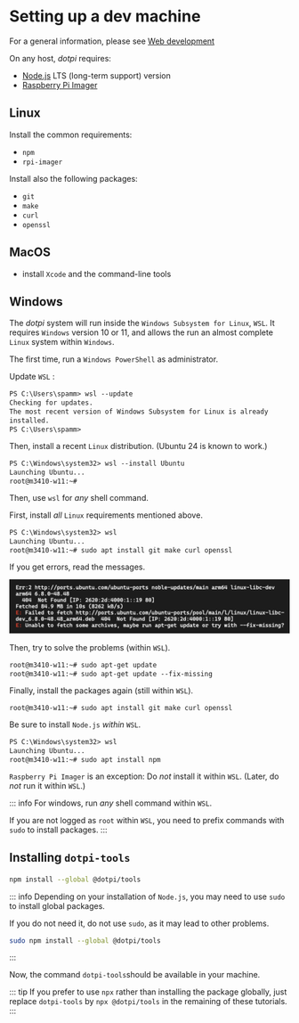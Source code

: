 # Setting up a dev machine

For a general information, please see [Web development](https://ircam-ismm.github.io/webaudio-tutorials/first-steps/setting-up-environment.html)

On any host, _dotpi_ requires:

- [Node.js](https://nodejs.org/) LTS (long-term support) version
- [Raspberry Pi Imager](https://www.raspberrypi.com/software/)

## Linux

Install the common requirements:

- `npm`
- `rpi-imager`

Install also the following packages:

- `git`
- `make`
- `curl`
- `openssl`

## MacOS

- install `Xcode` and the command-line tools

## Windows

The _dotpi_ system will run inside the `Windows Subsystem for Linux`, `WSL`. It requires `Windows` version 10 or 11, and allows the run an almost complete `Linux` system within `Windows`.

The first time, run a `Windows PowerShell` as administrator.

Update `WSL` :

```
PS C:\Users\spamm> wsl --update
Checking for updates.
The most recent version of Windows Subsystem for Linux is already installed.
PS C:\Users\spamm>
```

Then, install a recent `Linux` distribution. (Ubuntu 24 is known to work.)

```
PS C:\Windows\system32> wsl --install Ubuntu
Launching Ubuntu...
root@m3410-w11:~#
```

Then, use `wsl` for _any_ shell command.

First, install _all_ `Linux` requirements mentioned above.

```
PS C:\Windows\system32> wsl
Launching Ubuntu...
root@m3410-w11:~# sudo apt install git make curl openssl
```

If you get errors, read the messages.

![windows-apt-get-error-fix-missing](./assets/setting-up-dev-machine/windows_apt_install_npm_error_fix_missing.png)

Then, try to solve the problems (within `WSL`).

```
root@m3410-w11:~# sudo apt-get update
root@m3410-w11:~# sudo apt-get update --fix-missing
```

Finally, install the packages again (still within `WSL`).

```
root@m3410-w11:~# sudo apt install git make curl openssl
```

Be sure to install `Node.js` _within_ `WSL`.

```
PS C:\Windows\system32> wsl
Launching Ubuntu...
root@m3410-w11:~# sudo apt install npm
```

`Raspberry Pi Imager` is an exception: Do _not_ install it within `WSL`. (Later, do _not_ run it within `WSL`.)

::: info
For windows, run _any_ shell command within `WSL`.

If you are not logged as `root` within `WSL`, you need to prefix commands with `sudo` to install packages.
:::

## Installing `dotpi-tools`

```sh
npm install --global @dotpi/tools
```

::: info
Depending on your installation of `Node.js`, you may need to use `sudo` to install global packages.

If you do not need it, do not use `sudo`, as it may lead to other problems.

```sh
sudo npm install --global @dotpi/tools
```

:::

Now, the command `dotpi-tools`should be available in your machine.

::: tip
If you prefer to use `npx` rather than installing the package globally, just replace `dotpi-tools` by `npx @dotpi/tools` in the remaining of these tutorials.
:::
